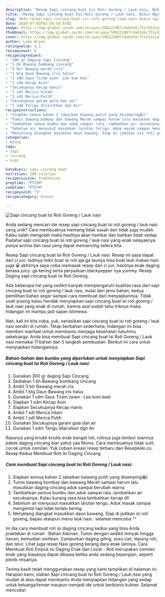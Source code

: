 ```yaml
---
description: "Resep Sapi cincang buat Isi Roti Goreng / Lauk nasi, Bikin Ngiler"
title: "Resep Sapi cincang buat Isi Roti Goreng / Lauk nasi, Bikin Ngiler"
slug: 5643-resep-sapi-cincang-buat-isi-roti-goreng-lauk-nasi-bikin-ngiler
date: 2020-07-03T03:59:54.610Z
image: https://img-global.cpcdn.com/recipes/506221087c9ab1d4/751x532cq70/sapi-cincang-buat-isi-roti-goreng-lauk-nasi-foto-resep-utama.jpg
thumbnail: https://img-global.cpcdn.com/recipes/506221087c9ab1d4/751x532cq70/sapi-cincang-buat-isi-roti-goreng-lauk-nasi-foto-resep-utama.jpg
cover: https://img-global.cpcdn.com/recipes/506221087c9ab1d4/751x532cq70/sapi-cincang-buat-isi-roti-goreng-lauk-nasi-foto-resep-utama.jpg
author: Luke Bryan
ratingvalue: 4.1
reviewcount: 8
recipeingredient:
- "300 gr daging Sapi Cincang"
- "1 bh Bawang bombang cincang"
- "3 btr Bawang merah iris"
- "1 btg Daun Bawang iris halus"
- "1 sdm Saus Tiram wien  Lee kum kee"
- "1 sdm Kecap Asin"
- "Secukupnya Kecap manis"
- "1 sdt Merica hitam"
- "1 sdt Merica Putih"
- "Secukupnya garam gula dan air"
- "1 sdm Terigu dilarutkan dgn Air"
recipeinstructions:
- "Siapkan semua bahan 2 (abaikan bawang putih yang disamping😁)"
- "Tumis bawang bombay dan bawang Merah sampai harum lalu masukkan daging cincang aduk sampai berubah warna"
- "Tambahkan semua bumbu dan aduk sampai rata..tambahkan air secukupnya. Kalau kurang rasa bisa tambahkan kecap dll"
- "Sebelum air menyusut masukkan larutan terigu. Aduk masak sampai mengental tapi tidak terlalu kering."
- "Menjelang diangkat masukkan daun bawang. Siap di jadikan isi roti goreng, bapao ataupun menu lauk nasi.. selamat mencoba ^^"
categories:
- Resep
tags:
- sapi
- cincang
- buat

katakunci: sapi cincang buat 
nutrition: 209 calories
recipecuisine: Indonesian
preptime: "PT25M"
cooktime: "PT57M"
recipeyield: "3"
recipecategory: Dinner

---
```



![Sapi cincang buat Isi Roti Goreng / Lauk nasi](https://img-global.cpcdn.com/recipes/506221087c9ab1d4/751x532cq70/sapi-cincang-buat-isi-roti-goreng-lauk-nasi-foto-resep-utama.jpg)

Anda sedang mencari ide resep sapi cincang buat isi roti goreng / lauk nasi yang unik? Cara membuatnya memang tidak susah dan tidak juga mudah. Kalau salah mengolah maka hasilnya akan hambar dan bahkan tidak sedap. Padahal sapi cincang buat isi roti goreng / lauk nasi yang enak selayaknya punya aroma dan rasa yang dapat memancing selera kita.

Resep Sapi cincang buat Isi Roti Goreng / Lauk nasi. Resep ini saya dapat dari ci jun. tadinya mikir buat isi roti aja.ga taunya bisa buat lauk makan nasi juga 😀 akhirnya saya coba memasak resep dari ci jun. hasilnya enak daging berasa juicy .ga kering serta perpaduan blackpepper nya yummy. Resep Daging sapi cincang buat isi Roti Goreng.

Ada beberapa hal yang sedikit banyak mempengaruhi kualitas rasa dari sapi cincang buat isi roti goreng / lauk nasi, mulai dari jenis bahan, kedua pemilihan bahan segar sampai cara membuat dan menyajikannya. Tidak usah pusing kalau hendak menyiapkan sapi cincang buat isi roti goreng / lauk nasi yang enak di rumah, karena asal sudah tahu triknya maka hidangan ini mampu jadi sajian istimewa.


Nah, kali ini kita coba, yuk, variasikan sapi cincang buat isi roti goreng / lauk nasi sendiri di rumah. Tetap berbahan sederhana, hidangan ini bisa memberi manfaat untuk membantu menjaga kesehatan tubuhmu sekeluarga. Anda bisa membuat Sapi cincang buat Isi Roti Goreng / Lauk nasi memakai 11 bahan dan 5 langkah pembuatan. Berikut ini cara untuk menyiapkan hidangannya.

<!--inarticleads1-->

##### Bahan-bahan dan bumbu yang diperlukan untuk menyiapkan Sapi cincang buat Isi Roti Goreng / Lauk nasi:

1. Gunakan 300 gr daging Sapi Cincang
1. Sediakan 1 bh Bawang bombang cincang
1. Ambil 3 btr Bawang merah iris
1. Ambil 1 btg Daun Bawang iris halus
1. Gunakan 1 sdm Saus Tiram (wien : Lee kum kee)
1. Siapkan 1 sdm Kecap Asin
1. Siapkan Secukupnya Kecap manis
1. Ambil 1 sdt Merica hitam
1. Ambil 1 sdt Merica Putih
1. Gunakan Secukupnya garam gula dan air
1. Gunakan 1 sdm Terigu dilarutkan dgn Air


Rasanya yang kriukk kriukk enak banget loh, rotinya juga lembut isiannya pakek daging cincang biar yahut yaa Moms. Cara membuatnya tidak sulit, cocok untuk cemilan. Yuk cobain kreasi resep terbaru dari Resepkoki.co. Resep Kedua Membuat Roti Isi Daging Cincang. 

<!--inarticleads2-->

##### Cara membuat Sapi cincang buat Isi Roti Goreng / Lauk nasi:

1. Siapkan semua bahan 2 (abaikan bawang putih yang disamping😁)
1. Tumis bawang bombay dan bawang Merah sampai harum lalu masukkan daging cincang aduk sampai berubah warna
1. Tambahkan semua bumbu dan aduk sampai rata..tambahkan air secukupnya. Kalau kurang rasa bisa tambahkan kecap dll
1. Sebelum air menyusut masukkan larutan terigu. Aduk masak sampai mengental tapi tidak terlalu kering.
1. Menjelang diangkat masukkan daun bawang. Siap di jadikan isi roti goreng, bapao ataupun menu lauk nasi.. selamat mencoba ^^


Ini dia cara membuat roti isi daging cincang kedua yang bisa Anda praktekan di rumah : Bahan Adonan. Tumis dengan sedikit minyak hingga harum, kemudian sisihkan. Campurkan daging giling, susu cair, tepung roti, dan telur. Lihat juga resep Nasi goreng kerang dara enak lainnya. Cara Membuat Roti Empuk Isi Daging Enak dan Lezat - Roti merupakan cemilan enak yang biasanya dapat dibawa ketika anda sedang bepergian, seperti piknik misalnya. 

Terima kasih telah menggunakan resep yang kami tampilkan di halaman ini. Harapan kami, olahan Sapi cincang buat Isi Roti Goreng / Lauk nasi yang mudah di atas dapat membantu Anda menyiapkan hidangan yang sedap untuk keluarga/teman maupun menjadi ide untuk berbisnis kuliner. Selamat mencoba!
